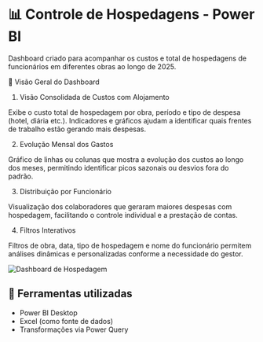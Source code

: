# 📊 Controle de Hospedagens - Power BI

Dashboard criado para acompanhar os custos e total de hospedagens de funcionários em diferentes obras ao longo de 2025.


🧩 Visão Geral do Dashboard
1. Visão Consolidada de Custos com Alojamento

Exibe o custo total de hospedagem por obra, período e tipo de despesa (hotel, diária etc.). Indicadores e gráficos ajudam a identificar quais frentes de trabalho estão gerando mais despesas.

2. Evolução Mensal dos Gastos

Gráfico de linhas ou colunas que mostra a evolução dos custos ao longo dos meses, permitindo identificar picos sazonais ou desvios fora do padrão.

3. Distribuição por Funcionário

Visualização dos colaboradores que geraram maiores despesas com hospedagem, facilitando o controle individual e a prestação de contas.

4. Filtros Interativos

Filtros de obra, data, tipo de hospedagem e nome do funcionário permitem análises dinâmicas e personalizadas conforme a necessidade do gestor.

![Dashboard de Hospedagem](Dashboard-controle-de-hotelaria-Hipo-1.png)


## 🔧 Ferramentas utilizadas

- Power BI Desktop
- Excel (como fonte de dados)
- Transformações via Power Query

